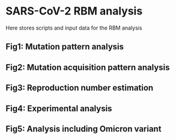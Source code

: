 # SARS-CoV-2 RBM analysis

Here stores scripts and input data for the RBM analysis

## Fig1: Mutation pattern analysis

## Fig2: Mutation acquisition pattern analysis

## Fig3: Reproduction number estimation

## Fig4: Experimental analysis

## Fig5: Analysis including Omicron variant

